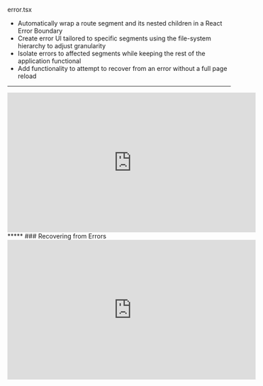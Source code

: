 error.tsx
- Automatically wrap a route segment and its nested children in a React Error Boundary
- Create error Ul tailored to specific segments using the file-system hierarchy to adjust granularity
- Isolate errors to affected segments while keeping the rest of the application functional
- Add functionality to attempt to recover from an error without a full page reload
****
<iframe width="560" height="315" src="https://www.youtube.com/embed/UcnCZ0lXZbo?si=CYWkxTMLy27pV7Ev" title="YouTube video player" frameborder="0" allow="accelerometer; autoplay; clipboard-write; encrypted-media; gyroscope; picture-in-picture; web-share" referrerpolicy="strict-origin-when-cross-origin" allowfullscreen></iframe>
*****
### Recovering from Errors
<iframe width="560" height="315" src="https://www.youtube.com/embed/f7LqNoMAAUc?si=MkzuZCInqzMndI9C" title="YouTube video player" frameborder="0" allow="accelerometer; autoplay; clipboard-write; encrypted-media; gyroscope; picture-in-picture; web-share" referrerpolicy="strict-origin-when-cross-origin" allowfullscreen></iframe>

